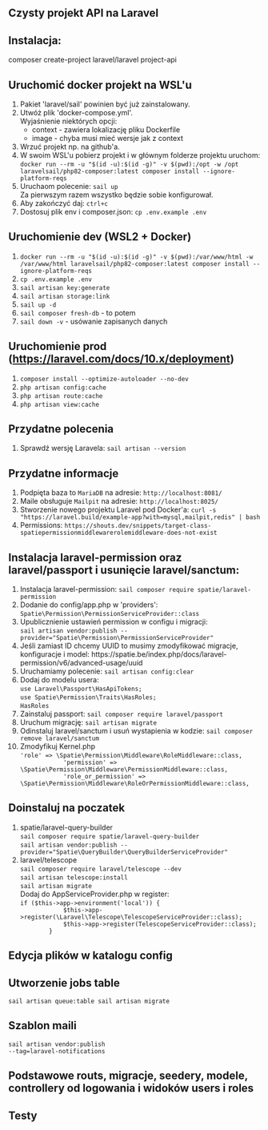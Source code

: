 ## Czysty projekt API na Laravel 

## Instalacja:

composer create-project laravel/laravel project-api

## Uruchomić docker projekt na WSL'u
<ol>
    <li>Pakiet 'laravel/sail' powinien być już zainstalowany.</li>
    <li>
        Utwóż plik 'docker-compose.yml'.<br>
        Wyjaśnienie niektórych opcji:<br>
        <ul>
            <li>context - zawiera lokalizację pliku Dockerfile</li>
            <li>image - chyba musi mieć wersje jak z context</li>
        </ul>
    </li>
    <li>Wrzuć projekt np. na github'a.</li>
    <li>W swoim WSL'u pobierz projekt i w głównym folderze projektu uruchom:<br>
    <code>docker run --rm -u "$(id -u):$(id -g)" -v $(pwd):/opt -w /opt laravelsail/php82-composer:latest composer install --ignore-platform-reqs</code></li>
    <li>Uruchaom polecenie: <code>sail up</code><br>Za pierwszym razem wszystko będzie sobie konfigurował.</li>
    <li>Aby zakończyć daj: <code>ctrl+c</code></li>
    <li>Dostosuj plik env i composer.json: <code>cp .env.example .env</code></li>
</ol>

## Uruchomienie dev (WSL2 + Docker)
<ol>
    <li><code>docker run --rm -u "$(id -u):$(id -g)" -v $(pwd):/var/www/html -w /var/www/html laravelsail/php82-composer:latest composer install --ignore-platform-reqs</code></li>
    <li><code>cp .env.example .env</code></li>
    <li><code>sail artisan key:generate</code></li>
    <li><code>sail artisan storage:link</code></li>
    <li><code>sail up -d</code></li>
    <li><code>sail composer fresh-db</code> - to potem</li>
    <li><code>sail down -v</code> - usówanie zapisanych danych</li>
</ol>

## Uruchomienie prod (https://laravel.com/docs/10.x/deployment)
<ol>
    <li><code>composer install --optimize-autoloader --no-dev</code></li>
    <li><code>php artisan config:cache</code></li>
    <li><code>php artisan route:cache</code></li>
    <li><code>php artisan view:cache</code></li>
</ol>

## Przydatne polecenia
<ol>
    <li>Sprawdź wersję Laravela: <code>sail artisan --version</code></li>
</ol>

## Przydatne informacje
<ol>
    <li>Podpięta baza to <code>MariaDB</code> na adresie: <code>http://localhost:8081/</code></li>
    <li>Maile obsługuje <code>Mailpit</code> na adresie: <code>http://localhost:8025/</code></li>
    <li>Stworzenie nowego projektu Laravel pod Docker'a: <code>curl -s "https://laravel.build/example-app?with=mysql,mailpit,redis" | bash</code></li>
    <li>Permissions: <code>https://shouts.dev/snippets/target-class-spatiepermissionmiddlewarerolemiddleware-does-not-exist</code></li>
</ol>

## Instalacja laravel-permission oraz laravel/passport i usunięcie laravel/sanctum:
<ol>
    <li>Instalacja laravel-permission: <code>sail composer require spatie/laravel-permission</code></li>
    <li>Dodanie do config/app.php w 'providers': <code>Spatie\Permission\PermissionServiceProvider::class</code></li>
    <li>Upublicznienie ustawień permission w configu i migracji:<br>
    <code>sail artisan vendor:publish --provider="Spatie\Permission\PermissionServiceProvider"</code></li>
    <li>Jeśli zamiast ID chcemy UUID to musimy zmodyfikować migracje, konfiguracje i model: https://spatie.be/index.php/docs/laravel-permission/v6/advanced-usage/uuid</li>
    <li>Uruchamiamy polecenie: <code>sail artisan config:clear</code></li>
    <li>
        Dodaj do modelu usera: <br>
        <code>use Laravel\Passport\HasApiTokens;</code><br>
        <code>use Spatie\Permission\Traits\HasRoles;</code><br>
        <code>HasRoles</code>
    </li>
    <li>Zainstaluj passport: <code>sail composer require laravel/passport</code></li>
    <li>Uruchum migrację: <code>sail artisan migrate</code></li>
    <li>Odinstaluj laravel/sanctum i usuń wystapienia w kodzie: <code>sail composer remove laravel/sanctum</code></li>
    <li>
        Zmodyfikuj Kernel.php<br>
        <code>'role' => \Spatie\Permission\Middleware\RoleMiddleware::class,
            'permission' => \Spatie\Permission\Middleware\PermissionMiddleware::class,
            'role_or_permission' => \Spatie\Permission\Middleware\RoleOrPermissionMiddleware::class,</code>
    </li>
</ol>

## Doinstaluj na poczatek
<ol>
    <li>
        spatie/laravel-query-builder<br>
        <code>sail composer require spatie/laravel-query-builder</code><br>
        <code>sail artisan vendor:publish --provider="Spatie\QueryBuilder\QueryBuilderServiceProvider"</code>
    </li>
    <li>
        laravel/telescope<br>
        <code>sail composer require laravel/telescope --dev</code><br>
        <code>sail artisan telescope:install</code><br>
        <code>sail artisan migrate</code><br>
        Dodaj do AppServiceProvider.php w register:<br>
        <code>if ($this->app->environment('local')) {
            $this->app->register(\Laravel\Telescope\TelescopeServiceProvider::class);
            $this->app->register(TelescopeServiceProvider::class);
        }</code>
    </li>
</ol>

## Edycja plików w katalogu config

## Utworzenie jobs table
<code>sail artisan queue:table
sail artisan migrate</code>

## Szablon maili
<code>sail artisan vendor:publish --tag=laravel-notifications</code>

## Podstawowe routs, migracje, seedery, modele, controllery od logowania i widoków users i roles

## Testy

